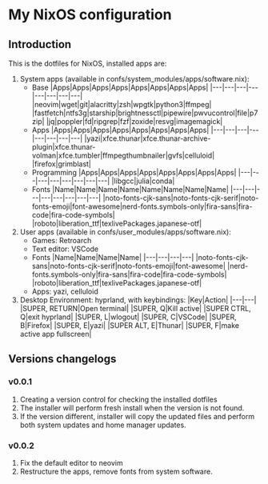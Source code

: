 # My NixOS configuration

## Introduction
This is the dotfiles for NixOS, installed apps are:
1. System apps (available in confs/system_modules/apps/software.nix):
   - Base
        |Apps|Apps|Apps|Apps|Apps|Apps|Apps|Apps|
        |---|---|---|---|---|---|---|---|
        |neovim|wget|git|alacritty|zsh|wpgtk|python3|ffmpeg|
        |fastfetch|ntfs3g|starship|brightnessctl|pipewire|pwvucontrol|file|p7zip|
        |jq|poppler|fd|ripgrep|fzf|zoxide|resvg|imagemagick|
   - Apps
        |Apps|Apps|Apps|Apps|Apps|Apps|Apps|Apps|
        |---|---|---|---|---|---|---|---|
        |yazi|xfce.thunar|xfce.thunar-archive-plugin|xfce.thunar-volman|xfce.tumbler|ffmpegthumbnailer|gvfs|celluloid|
        |firefox|grimblast|
   - Programming
        |Apps|Apps|Apps|Apps|Apps|Apps|Apps|Apps|
        |---|---|---|---|---|---|---|---|
        |libgcc|julia|conda|
   - Fonts
        |Name|Name|Name|Name|Name|Name|Name|Name|
        |---|---|---|---|---|---|---|---|
        |noto-fonts-cjk-sans|noto-fonts-cjk-serif|noto-fonts-emoji|font-awesome|nerd-fonts.symbols-only|fira-sans|fira-code|fira-code-symbols|
        |roboto|liberation_ttf|texlivePackages.japanese-otf|
2. User apps (available in confs/user_modules/apps/software.nix):
   - Games: Retroarch
   - Text editor: VSCode
   - Fonts
        |Name|Name|Name|Name|
        |---|---|---|---|
        |noto-fonts-cjk-sans|noto-fonts-cjk-serif|noto-fonts-emoji|font-awesome|
        |nerd-fonts.symbols-only|fira-sans|fira-code|fira-code-symbols|
        |roboto|liberation_ttf|texlivePackages.japanese-otf|
   - Apps: yazi, celluloid
3. Desktop Environment: hyprland, with keybindings:
   |Key|Action|
   |---|---|
   |SUPER, RETURN|Open terminal|
   |SUPER, Q|Kill active|
   |SUPER CTRL, Q|exit hyprland|
   |SUPER, L|wlogout|
   |SUPER, C|VSCode|
   |SUPER, B|Firefox|
   |SUPER, E|yazi|
   |SUPER ALT, E|Thunar|
   |SUPER, F|make active app fullscreen|

## Versions changelogs
### v0.0.1
1. Creating a version control for checking the installed dotfiles
2. The installer will perform fresh install when the version is not found.
3. If the version different, installer will copy the updated files and perform both system updates and home manager updates.

### v0.0.2
1. Fix the default editor to neovim
2. Restructure the apps, remove fonts from system software.